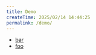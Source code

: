 ```yaml
---
title: Demo
createTime: 2025/02/14 14:44:25
permalink: /demo/
---
```


- [bar](./bar.md)
- [foo](./foo.md)

